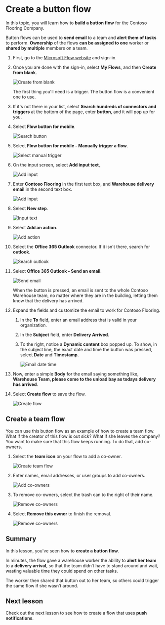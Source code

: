 <properties
   pageTitle="Create a button flow | Microsoft Flow"
   description="Create a button flow and team flow for Contoso Flooring."
   services=""
   suite="flow"
   documentationCenter="na"
   authors="msftman"
   manager="anneta"
   editor=""
   tags=""
   featuredVideoId="s8ozmlVRV-Q"
   courseDuration="11m"/>

<tags
   ms.service="flow"
   ms.devlang="na"
   ms.topic="get-started-article"
   ms.tgt_pltfrm="na"
   ms.workload="na"
   ms.date="08/16/2017"
   ms.author="deonhe"/>

# Create a button flow #

In this topic, you will learn how to **build a button flow** for the Contoso Flooring Company. 

Button flows can be used to **send email** to a team and **alert them of tasks** to perform. **Ownership** of the flows **can be assigned to one** worker or **shared by multiple** members on a team.  

1. First, go to the [Microsoft Flow website](https://ms.flow.microsoft.com) and sign-in.

1. Once you are done with the sign-in, select **My Flows**, and then **Create from blank**.

    ![Create from blank](./media/learning-create-button-flow/2-create-from-blank.png)

    The first thing you'll need is a trigger. The button flow is a convenient one to use. 

1. If it's not there in your list, select **Search hundreds of connectors and triggers** at the bottom of the page, enter **button**, and it will pop up for you. 

1. Select **Flow button for mobile**.

    ![Search button](./media/learning-create-button-flow/3-button-flow.png) 

1. Select **Flow button for mobile - Manually trigger a flow**.

    ![Select manual trigger](./media/learning-create-button-flow/4-press-it.png)

1. On the input screen, select **Add input text**,

    ![Add input](./media/learning-create-button-flow/5-add-input.png)

1. Enter **Contoso Flooring** in the first text box, and **Warehouse delivery email** in the second text box.

    ![Add input](./media/learning-create-button-flow/6-text-for-flow.png)

1. Select **New step**. 

    ![Input text](./media/learning-create-button-flow/7-input-description.png)

1. Select **Add an action**. 

    ![Add action](./media/learning-create-button-flow/8-add-an-action.png)

1. Select the **Office 365 Outlook** connector. If it isn't there, search for **outlook**.

    ![Search outlook](./media/learning-create-button-flow/9-search-outlook.png)

1. Select **Office 365 Outlook - Send an email**.

    ![Send email](./media/learning-create-button-flow/10-send-email.png)

    When the button is pressed, an email is sent to the whole Contoso Warehouse team, no matter where they are in the building, letting them know that the delivery has arrived.

1. Expand the fields and customize the email to work for Contoso Flooring.

    1. In the **To** field, enter an email address that is valid in your organization.

    1. In the **Subject** field, enter **Delivery Arrived**. 

    1. To the right, notice a **Dynamic content** box popped up. To show, in the subject line, the exact date and time the button was pressed, select **Date** and **Timestamp**. 

        ![Email date time](./media/learning-create-button-flow/11-email-date-time.png)

1. Now, enter a simple **Body** for the email saying something like, **Warehouse Team, please come to the unload bay as todays delivery has arrived**.

1. Select **Create flow** to save the flow.

    ![Create flow](./media/learning-create-button-flow/12-create-flow.png)

## Create a team flow ##

You can use this button flow as an example of how to create a team flow. What if the creator of this flow is out sick? What if she leaves the company? You want to make sure that this flow keeps running. To do that,  add co-owners.

1. Select the **team icon** on your flow to add a co-owner.

    ![Create team flow](./media/learning-create-button-flow/13-create-team-flow.png) 

1. Enter names, email addresses, or user groups to add co-owners.

    ![Add co-owners](./media/learning-create-button-flow/14-add-co-owners.png)

1. To remove co-owners, select the trash can to the right of their name.

    ![Remove co-owners](./media/learning-create-button-flow/15-remove-co-owners.png)

1. Select **Remove this owner** to finish the removal.

    ![Remove co-owners](./media/learning-create-button-flow/16-agree-to-remove.png)

## Summary ##

In this lesson, you've seen how to **create a button flow**. 

In minutes, the flow gave a warehouse worker the ability to **alert her team** to a **delivery arrival**, so that the team didn’t have to stand around and wait, wasting valuable time they could spend on other tasks. 

The worker then shared that button out to her team, so others could trigger the same flow if she wasn’t around.

## Next lesson ##

Check out the next lesson to see how to create a flow that uses **push notifications**.